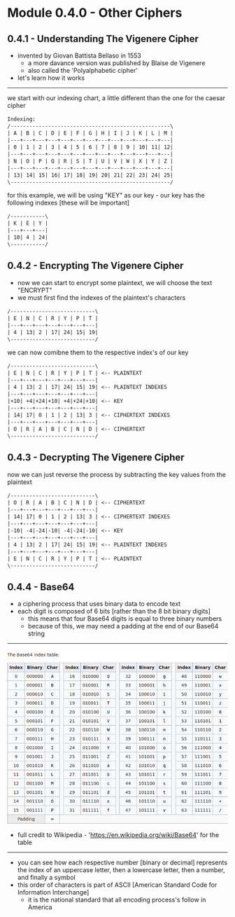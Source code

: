 # Module 0.4.0 - Other Ciphers

## 0.4.1 - Understanding The Vigenere Cipher
- invented by Giovan Battista Bellaso in 1553
	- a more davance version was published by Blaise de Vigenere
	- also called the 'Polyalphabetic cipher'
- let's learn how it works
---
we start with our indexing chart, a little different than the one for the caesar cipher
```
Indexing:
/---------------------------------------------------\
| A | B | C | D | E | F | G | H | I | J | K | L | M |
|---+---+---+---+---+---+---+---+---+---+---+---+---|
| 0 | 1 | 2 | 3 | 4 | 5 | 6 | 7 | 8 | 9 | 10| 11| 12|
|---+---+---+---+---+---+---+---+---+---+---+---+---|
| N | O | P | Q | R | S | T | U | V | W | X | Y | Z |
|---+---+---+---+---+---+---+---+---+---+---+---+---|
| 13| 14| 15| 16| 17| 18| 19| 20| 21| 22| 23| 24| 25|
\---------------------------------------------------/
```
for this example, we will be using "KEY" as our key
	- our key has the following indexes [these will be important]
```
/-----------\
| K | E | Y |
|---+---+---|
| 10| 4 | 24|
\-----------/
```

## 0.4.2 - Encrypting The Vigenere Cipher
- now we can start to encrypt some plaintext, we will choose the text "ENCRYPT"
- we must first find the indexes of the plaintext's characters
```
/---------------------------\
| E | N | C | R | Y | P | T |
|---+---+---+---+---+---+---|
| 4 | 13| 2 | 17| 24| 15| 19|
\---------------------------/
```
we can now comibne them to the respective index's of our key
```
/---------------------------\
| E | N | C | R | Y | P | T | <-- PLAINTEXT
|---+---+---+---+---+---+---| 
| 4 | 13| 2 | 17| 24| 15| 19| <-- PLAINTEXT INDEXES
|---+---+---+---+---+---+---|
|+10| +4|+24|+10| +4|+24|+10| <-- KEY
|---+---+---+---+---+---+---|
| 14| 17| 0 | 1 | 2 | 13| 3 | <-- CIPHERTEXT INDEXES
|---+---+---+---+---+---+---|
| O | R | A | B | C | N | D | <-- CIPHERTEXT
\---------------------------/
```

## 0.4.3 - Decrypting The Vigenere Cipher
now we can just reverse the process by subtracting the key values from the plaintext
```
/---------------------------\
| O | R | A | B | C | N | D | <-- CIPHERTEXT
|---+---+---+---+---+---+---| 
| 14| 17| 0 | 1 | 2 | 13| 3 | <-- CIPHERTEXT INDEXES
|---+---+---+---+---+---+---|
|-10| -4|-24|-10| -4|-24|-10| <-- KEY
|---+---+---+---+---+---+---|
| 4 | 13| 2 | 17| 24| 15| 19| <-- PLAINTEXT INDEXES
|---+---+---+---+---+---+---|
| E | N | C | R | Y | P | T | <-- PLAINTEXT
\---------------------------/
```

## 0.4.4 - Base64
- a ciphering process that uses binary data to encode text
- each digit is composed of 6 bits [rather than the 8 bit binary digits]
	- this means that four Base64 digits is equal to three binary numbers
	- because of this, we may need a padding at the end of our Base64 string
---
![Base64 Table](https://github.com/CosmodiumCS/Introduction-to-Cryptography/blob/main/images/base64.png?raw=true)
- full credit to Wikipedia - 'https://en.wikipedia.org/wiki/Base64' for the table
---
- you can see how each respective number [binary or decimal] represents the index of an uppercase letter, then a lowercase letter, then a number, and finally a symbol
- this order of characters is part of ASCII [American Standard Code for Information Interchange]
	- it is the national standard that all encoding process's follow in America
